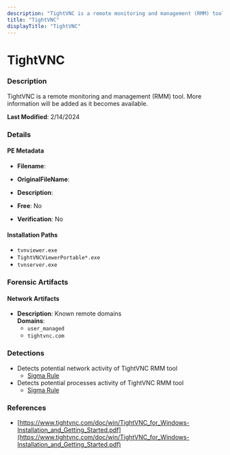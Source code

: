 ```yaml
---
description: "TightVNC is a remote monitoring and management (RMM) tool. More information will be added as it becomes available."
title: "TightVNC"
displayTitle: "TightVNC"
---
```




# TightVNC


### Description

TightVNC is a remote monitoring and management (RMM) tool. More information will be added as it becomes available.



**Last Modified**: 2/14/2024

### Details


#### PE Metadata
- **Filename**: 
- **OriginalFileName**: 
- **Description**: 


- **Free**: No

- **Verification**: No




#### Installation Paths
- `tvnviewer.exe`
- `TightVNCViewerPortable*.exe`
- `tvnserver.exe`

### Forensic Artifacts




#### Network Artifacts
- **Description**: Known remote domains
<br/>**Domains**:
    - `user_managed`
    - `tightvnc.com`


### Detections
- Detects potential network activity of TightVNC RMM tool
  - [Sigma Rule](https://github.com/magicsword-io/LOLRMM/blob/main/detections/sigma/tightvnc_network_sigma.yml)
- Detects potential processes activity of TightVNC RMM tool
  - [Sigma Rule](https://github.com/magicsword-io/LOLRMM/blob/main/detections/sigma/tightvnc_processes_sigma.yml)

### References
- [https://www.tightvnc.com/doc/win/TightVNC_for_Windows-Installation_and_Getting_Started.pdf](https://www.tightvnc.com/doc/win/TightVNC_for_Windows-Installation_and_Getting_Started.pdf)


